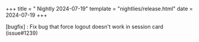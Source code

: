 +++
title = " Nightly 2024-07-19"
template = "nightlies/release.html"
date = 2024-07-19
+++


[bugfix] : Fix bug that force logout doesn't work in session card (issue#1239)

